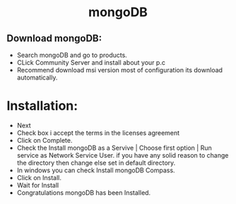 # <center>mongoDB</center>

## Download mongoDB:

- Search mongoDB and go to products.
- CLick Community Server and install about your p.c
- Recommend download msi version most of configuration its download automatically.



# Installation:

- Next
- Check box i accept the terms in the licenses agreement
- Click on Complete.
- Check the Install mongoDB as a Servive | Choose first option | Run service as Network Service User. if you have any solid reason to change the directory then change else set in default directory.
- In windows you can check Install mongoDB Compass.
- Click on Install.
- Wait for Install
- Congratulations mongoDB has been Installed.


